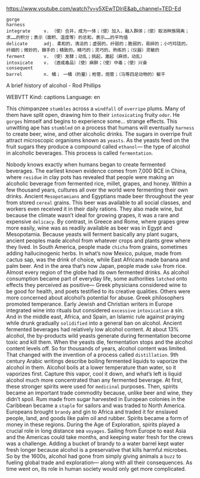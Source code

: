 https://www.youtube.com/watch?v=y5XEwTDlriE&ab_channel=TED-Ed 

```  
gorge  
harness  
integrate     v. （使）合并，成为一体；（使）加入，融入群体；（使）取消种族隔离；求……的积分；表示（面积、温度等）的总和，表示……的平均值
delicate      adj. 柔和的，清淡的；虚弱的，纤弱的；脆弱的，易碎的；小巧玲珑的，纤细的；微妙的，棘手的；精致的，精巧的；灵巧的，熟练的；（仪器）灵敏的    
ferment       v. （使）发酵；动乱；挑起，激起（麻烦，动乱）
intoxicate    v. （酒或毒品）（使）麻醉；（使）中毒；（使）兴奋
consequent  
barrel        n. 桶； 一桶（的量）；枪管，炮管；（马等四足动物的）躯干 
```

A brief history of alcohol - Rod Phillips 

WEBVTT Kind: captions Language: en 

This chimpanzee `stumbles` across a `windfall` of `overripe` plums. Many of them have split open, drawing him to their `intoxicating` fruity `odor`. He `gorges` himself and begins to experience some… strange effects. This unwitting ape has `stumbled` on a process that humans will eventually `harness` to create beer, wine, and other alcoholic drinks. The sugars in overripe fruit attract microscopic organisms known as `yeasts`. As the yeasts feed on the fruit sugars they produce a compound called `ethanol`— the type of alcohol in alcoholic beverages. This process is called `fermentation`. 

Nobody knows exactly when humans began to create fermented beverages. The earliest known evidence comes from 7,000 BCE in China, where `residue` in clay pots has revealed that people were making an alcoholic beverage from fermented rice, millet, grapes, and honey. Within a few thousand years, cultures all over the world were fermenting their own drinks. Ancient `Mesopotamians` and Egyptians made beer throughout the year from stored `cereal` grains. This beer was available to all social classes, and workers even received it in their daily rations. They also made wine, but because the climate wasn’t ideal for growing grapes, it was a rare and expensive `delicacy`. By contrast, in Greece and Rome, where grapes grew more easily, wine was as readily available as beer was in Egypt and Mesopotamia. Because yeasts will ferment basically any plant sugars, ancient peoples made alcohol from whatever crops and plants grew where they lived. In South America, people made `chicha` from grains, sometimes adding hallucinogenic herbs. In what’s now Mexico, pulque, made from cactus sap, was the drink of choice, while East Africans made banana and palm beer. And in the area that’s now Japan, people made `sake` from rice. Almost every region of the globe had its own fermented drinks. As alcohol consumption became part of everyday life, some authorities `latched` onto effects they perceived as positive— Greek physicians considered wine to be good for health, and poets testified to its creative qualities. Others were more concerned about alcohol’s potential for abuse. Greek philosophers promoted temperance. Early Jewish and Christian writers in Europe integrated wine into rituals but considered `excessive` `intoxication` a sin. And in the middle east, Africa, and Spain, an Islamic rule against praying while drunk gradually `solidified` into a general ban on alcohol. Ancient fermented beverages had relatively low alcohol content. At about 13% alcohol, the by-products wild yeasts generate during fermentation become toxic and kill them. When the yeasts die, fermentation stops and the alcohol content levels off. So for thousands of years, alcohol content was limited. That changed with the invention of a process called `distillation`. 9th century Arabic writings describe boiling fermented liquids to vaporize the alcohol in them. Alcohol boils at a lower temperature than water, so it vaporizes first. Capture this vapor, cool it down, and what’s left is liquid alcohol much more concentrated than any fermented beverage. At first, these stronger spirits were used for `medicinal` purposes. Then, spirits became an important trade commodity because, unlike beer and wine, they didn’t spoil. Rum made from sugar harvested in European colonies in the Caribbean became a `staple` for sailors and was traded to North America. Europeans brought `brandy` and gin to Africa and traded it for enslaved people, land, and goods like palm oil and rubber. Spirits became a form of money in these regions. During the Age of Exploration, spirits played a crucial role in long distance sea `voyages`. Sailing from Europe to east Asia and the Americas could take months, and keeping water fresh for the crews was a challenge. Adding a bucket of brandy to a water barrel kept water fresh longer because alcohol is a preservative that kills harmful microbes. So by the 1600s, alcohol had gone from simply giving animals a `buzz` to fueling global trade and exploration— along with all their consequences. As time went on, its role in human society would only get more complicated. 